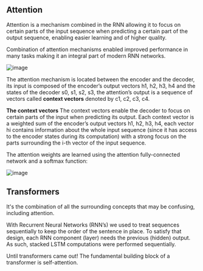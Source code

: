 ## Attention 

Attention is a mechanism combined in the RNN allowing it to focus on certain parts of the input sequence when predicting a certain part of the output sequence, enabling easier learning and of higher quality.

Combination of attention mechanisms enabled improved performance in many tasks making it an integral part of modern RNN networks.

![image](https://miro.medium.com/max/1838/1*wnXVyE8LXPfODvB_Z5vu8A.jpeg)

The attention mechanism is located between the encoder and the decoder, its input is composed of the encoder’s output vectors h1, h2, h3, h4 and the states of the decoder s0, s1, s2, s3, the attention’s output is a sequence of vectors called **context vectors** denoted by c1, c2, c3, c4.


**The context vectors**
The context vectors enable the decoder to focus on certain parts of the input when predicting its output. Each context vector is a weighted sum of the encoder’s output vectors h1, h2, h3, h4, each vector hi contains information about the whole input sequence (since it has access to the encoder states during its computation) with a strong focus on the parts surrounding the i-th vector of the input sequence.

The attention weights are learned using the attention fully-connected network and a softmax function:

![image](https://miro.medium.com/max/1400/1*wxv56cPyJdrEFSkknrlP-A.jpeg)

## Transformers


It's the combination of all the surrounding concepts that may be confusing, including attention.

With Recurrent Neural Networks (RNN’s) we used to treat sequences sequentially to keep the order of the sentence in place. To satisfy that design, each RNN component (layer) needs the previous (hidden) output. As such, stacked LSTM computations were performed sequentially.

Until transformers came out! The fundamental building block of a transformer is self-attention. 